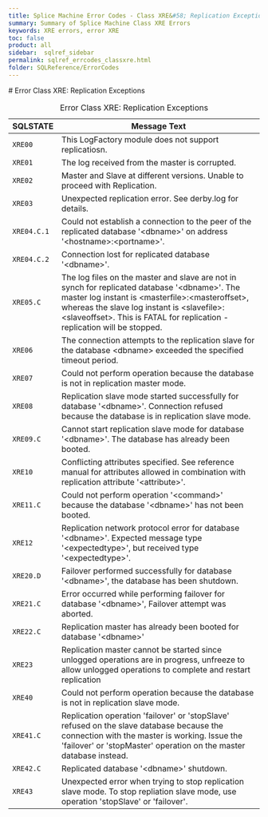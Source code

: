 ```yaml
---
title: Splice Machine Error Codes - Class XRE&#58; Replication Exceptions
summary: Summary of Splice Machine Class XRE Errors
keywords: XRE errors, error XRE
toc: false
product: all
sidebar:  sqlref_sidebar
permalink: sqlref_errcodes_classxre.html
folder: SQLReference/ErrorCodes
---
```

<section>
<div class="TopicContent" data-swiftype-index="true" markdown="1">
# Error Class XRE: Replication Exceptions

<table>
                <caption>Error Class XRE: Replication Exceptions</caption>
                <thead>
                    <tr>
                        <th>SQLSTATE</th>
                        <th>Message Text</th>
                    </tr>
                </thead>
                <tbody>
                    <tr>
                        <td><code>XRE00</code></td>
                        <td>This LogFactory module does not support replicatiosn.</td>
                    </tr>
                    <tr>
                        <td><code>XRE01</code></td>
                        <td>The log received from the master is corrupted.</td>
                    </tr>
                    <tr>
                        <td><code>XRE02</code></td>
                        <td>Master and Slave at different versions. Unable to proceed with Replication.</td>
                    </tr>
                    <tr>
                        <td><code>XRE03</code></td>
                        <td>Unexpected replication error. See derby.log for details.</td>
                    </tr>
                    <tr>
                        <td><code>XRE04.C.1</code></td>
                        <td>Could not establish a connection to the peer of the replicated database '<span class="VarName">&lt;dbname&gt;</span>' on address '<span class="VarName">&lt;hostname&gt;</span>:<span class="VarName">&lt;portname&gt;</span>'.</td>
                    </tr>
                    <tr>
                        <td><code>XRE04.C.2</code></td>
                        <td>Connection lost for replicated database '<span class="VarName">&lt;dbname&gt;</span>'.</td>
                    </tr>
                    <tr>
                        <td><code>XRE05.C</code></td>
                        <td>The log files on the master and slave are not in synch for replicated database '<span class="VarName">&lt;dbname&gt;</span>'. The master log instant is <span class="VarName">&lt;masterfile&gt;</span>:<span class="VarName">&lt;masteroffset&gt;</span>, whereas the slave log instant is <span class="VarName">&lt;slavefile&gt;</span>:<span class="VarName">&lt;slaveoffset&gt;</span>. This is FATAL for replication - replication will be stopped.</td>
                    </tr>
                    <tr>
                        <td><code>XRE06</code></td>
                        <td>The connection attempts to the replication slave for the database <span class="VarName">&lt;dbname&gt;</span> exceeded the specified timeout period.</td>
                    </tr>
                    <tr>
                        <td><code>XRE07</code></td>
                        <td>Could not perform operation because the database is not in replication master mode.</td>
                    </tr>
                    <tr>
                        <td><code>XRE08</code></td>
                        <td>Replication slave mode started successfully for database '<span class="VarName">&lt;dbname&gt;</span>'. Connection refused because the database is in replication slave mode. </td>
                    </tr>
                    <tr>
                        <td><code>XRE09.C</code></td>
                        <td>Cannot start replication slave mode for database '<span class="VarName">&lt;dbname&gt;</span>'. The database has already been booted.</td>
                    </tr>
                    <tr>
                        <td><code>XRE10</code></td>
                        <td>Conflicting attributes specified. See reference manual for attributes allowed in combination with replication attribute '<span class="VarName">&lt;attribute&gt;</span>'.</td>
                    </tr>
                    <tr>
                        <td><code>XRE11.C</code></td>
                        <td>Could not perform operation '<span class="VarName">&lt;command&gt;</span>' because the database '<span class="VarName">&lt;dbname&gt;</span>' has not been booted.</td>
                    </tr>
                    <tr>
                        <td><code>XRE12</code></td>
                        <td>Replication network protocol error for database '<span class="VarName">&lt;dbname&gt;</span>'. Expected message type '<span class="VarName">&lt;expectedtype&gt;</span>', but received type '<span class="VarName">&lt;expectedtype&gt;</span>'.</td>
                    </tr>
                    <tr>
                        <td><code>XRE20.D</code></td>
                        <td>Failover performed successfully for database '<span class="VarName">&lt;dbname&gt;</span>', the database has been shutdown.</td>
                    </tr>
                    <tr>
                        <td><code>XRE21.C</code></td>
                        <td>Error occurred while performing failover for database '<span class="VarName">&lt;dbname&gt;</span>', Failover attempt was aborted.</td>
                    </tr>
                    <tr>
                        <td><code>XRE22.C</code></td>
                        <td>Replication master has already been booted for database '<span class="VarName">&lt;dbname&gt;</span>'</td>
                    </tr>
                    <tr>
                        <td><code>XRE23</code></td>
                        <td>Replication master cannot be started since unlogged operations are in progress, unfreeze to allow unlogged operations to complete and restart replication</td>
                    </tr>
                    <tr>
                        <td><code>XRE40</code></td>
                        <td>Could not perform operation because the database is not in replication slave mode.</td>
                    </tr>
                    <tr>
                        <td><code>XRE41.C</code></td>
                        <td>Replication operation 'failover' or 'stopSlave' refused on the slave database because the connection with the master is working. Issue the 'failover' or 'stopMaster' operation on the master database instead.</td>
                    </tr>
                    <tr>
                        <td><code>XRE42.C</code></td>
                        <td>Replicated database '<span class="VarName">&lt;dbname&gt;</span>' shutdown.</td>
                    </tr>
                    <tr>
                        <td><code>XRE43</code></td>
                        <td>Unexpected error when trying to stop replication slave mode. To stop repliation slave mode, use operation 'stopSlave' or 'failover'.</td>
                    </tr>
                </tbody>
            </table>
</div>
</section>


